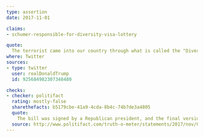 ```yaml
---
type: assertion
date: 2017-11-01

claims:
- schumer-responsible-for-diversity-visa-lottery

quote:
  The terrorist came into our country through what is called the "Diversity Visa Lottery Program," a Chuck Schumer beauty. I want merit based.
where: Twitter
sources:
- type: twitter
  user: realDonaldTrump
  id: 925684982307348480

checks:
- checker: politifact
  rating: mostly-false
  sharethefacts: b5179cbe-41a9-4cda-8b4c-74b7de3a4805
  quote:
    The bill was signed by a Republican president, and the final version of the legislation received majority Republican support in both chambers of Congress, In fact, McConnell and several other Republicans still in office voted for the bill. Moreover, Trump’s tweet ignores that Schumer, just four years ago, worked to pass a bill that would have ended the lottery, but it died due to Republican opposition in the House.
  source: http://www.politifact.com/truth-o-meter/statements/2017/nov/01/donald-trump/was-diversity-visa-program-schumer-beauty-donald-t/
---
```

